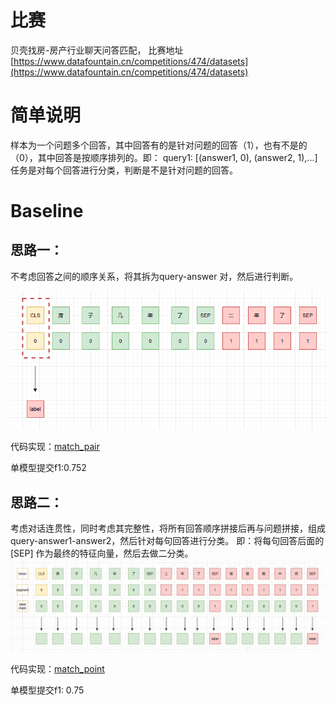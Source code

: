 # 比赛
贝壳找房-房产行业聊天问答匹配， 比赛地址[https://www.datafountain.cn/competitions/474/datasets](https://www.datafountain.cn/competitions/474/datasets)

# 简单说明
样本为一个问题多个回答，其中回答有的是针对问题的回答（1），也有不是的（0），其中回答是按顺序排列的。即：
query1: [(answer1, 0), (answer2, 1),...]
任务是对每个回答进行分类，判断是不是针对问题的回答。

# Baseline
## 思路一：
不考虑回答之间的顺序关系，将其拆为query-answer 对，然后进行判断。

![](./img/pair.png)

代码实现：[match_pair](https://github.com/xv44586/ccf_2020_qa_match/ccf_2020_qa_match_pair.py)

单模型提交f1:0.752

## 思路二：
考虑对话连贯性，同时考虑其完整性，将所有回答顺序拼接后再与问题拼接，组成query-answer1-answer2，然后针对每句回答进行分类。
即：将每句回答后面的[SEP] 作为最终的特征向量，然后去做二分类。
![](./img/point.png)

代码实现：[match_point](https://github.com/xv44586/ccf_2020_qa_match/ccf_2020_qa_match_point.py)

单模型提交f1: 0.75